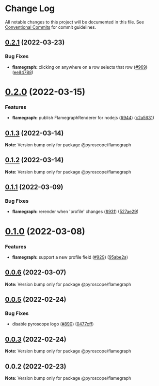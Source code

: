 # Change Log

All notable changes to this project will be documented in this file.
See [Conventional Commits](https://conventionalcommits.org) for commit guidelines.

## [0.2.1](https://github.com/pyroscope-io/pyroscope/compare/@pyroscope/flamegraph@0.2.0...@pyroscope/flamegraph@0.2.1) (2022-03-23)


### Bug Fixes

* **flamegraph:** clicking on anywhere on a row selects that row ([#969](https://github.com/pyroscope-io/pyroscope/issues/969)) ([ee84788](https://github.com/pyroscope-io/pyroscope/commit/ee8478812743e1381818e769706df83506ed6f53))





# [0.2.0](https://github.com/pyroscope-io/pyroscope/compare/@pyroscope/flamegraph@0.1.3...@pyroscope/flamegraph@0.2.0) (2022-03-15)


### Features

* **flamegraph:** publish FlamegraphRenderer for nodejs ([#944](https://github.com/pyroscope-io/pyroscope/issues/944)) ([c2a5631](https://github.com/pyroscope-io/pyroscope/commit/c2a56310e4b36bc6823d5f9debe6e7ac07c6b877))





## [0.1.3](https://github.com/pyroscope-io/pyroscope/compare/@pyroscope/flamegraph@0.1.2...@pyroscope/flamegraph@0.1.3) (2022-03-14)

**Note:** Version bump only for package @pyroscope/flamegraph





## [0.1.2](https://github.com/pyroscope-io/pyroscope/compare/@pyroscope/flamegraph@0.1.1...@pyroscope/flamegraph@0.1.2) (2022-03-14)

**Note:** Version bump only for package @pyroscope/flamegraph





## [0.1.1](https://github.com/pyroscope-io/pyroscope/compare/@pyroscope/flamegraph@0.1.0...@pyroscope/flamegraph@0.1.1) (2022-03-09)


### Bug Fixes

* **flamegraph:** rerender when 'profile' changes ([#931](https://github.com/pyroscope-io/pyroscope/issues/931)) ([527ae29](https://github.com/pyroscope-io/pyroscope/commit/527ae29222625ec6c74cda270f2add72027ca1e3))





# [0.1.0](https://github.com/pyroscope-io/pyroscope/compare/@pyroscope/flamegraph@0.0.6...@pyroscope/flamegraph@0.1.0) (2022-03-08)


### Features

* **flamegraph:** support a new profile field ([#929](https://github.com/pyroscope-io/pyroscope/issues/929)) ([95abe2a](https://github.com/pyroscope-io/pyroscope/commit/95abe2ae3dc253a25a03eb19a9378d13b85c8f08))





## [0.0.6](https://github.com/pyroscope-io/pyroscope/compare/@pyroscope/flamegraph@0.0.5...@pyroscope/flamegraph@0.0.6) (2022-03-07)

**Note:** Version bump only for package @pyroscope/flamegraph





## [0.0.5](https://github.com/pyroscope-io/pyroscope/compare/@pyroscope/flamegraph@0.0.3...@pyroscope/flamegraph@0.0.5) (2022-02-24)


### Bug Fixes

* disable pyroscope logo ([#890](https://github.com/pyroscope-io/pyroscope/issues/890)) ([0477cff](https://github.com/pyroscope-io/pyroscope/commit/0477cff8565406c330b48c819c0ed16a69653cee))





## [0.0.3](https://github.com/pyroscope-io/pyroscope/compare/@pyroscope/flamegraph@0.0.2...@pyroscope/flamegraph@0.0.3) (2022-02-24)

**Note:** Version bump only for package @pyroscope/flamegraph






## 0.0.2 (2022-02-23)

**Note:** Version bump only for package @pyroscope/flamegraph
